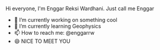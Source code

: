 Hi everyone, I'm Enggar Reksi Wardhani. Just call me Enggar 
- 🔭 I’m currently working on something cool 
- 🌱 I’m currently learning Geophysics 
- 📫 How to reach me: @enggarrw
- 😄 NICE TO MEET YOU


